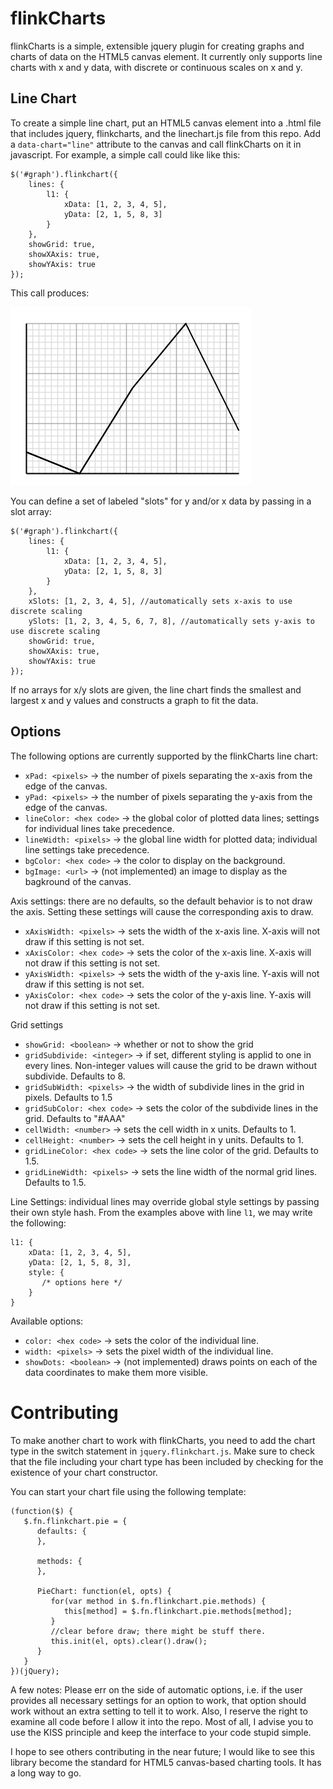 flinkCharts
===========

flinkCharts is a simple, extensible jquery plugin for creating graphs and charts of data on the HTML5 canvas element. It currently only supports line charts with x and y data, with discrete or continuous scales on x and y.

Line Chart
----------

To create a simple line chart, put an HTML5 canvas element into a .html file that includes jquery, flinkcharts, and the linechart.js file from this repo. Add a `data-chart="line"` attribute to the canvas and call flinkCharts on it in javascript. For example, a simple call could like like this:

```
$('#graph').flinkchart({
	lines: {
		l1: {
			xData: [1, 2, 3, 4, 5],
			yData: [2, 1, 5, 8, 3]
		}
	},
	showGrid: true,
	showXAxis: true,
	showYAxis: true
});
```

This call produces:

![FlinkCharts Line Chart](/images/basic_line.png "Basic Line Chart")

You can define a set of labeled "slots" for y and/or x data by passing in a slot array:

```
$('#graph').flinkchart({
	lines: {
		l1: {
			xData: [1, 2, 3, 4, 5],
			yData: [2, 1, 5, 8, 3]
		}
	},
	xSlots: [1, 2, 3, 4, 5], //automatically sets x-axis to use discrete scaling
	ySlots: [1, 2, 3, 4, 5, 6, 7, 8], //automatically sets y-axis to use discrete scaling
	showGrid: true,
	showXAxis: true,
	showYAxis: true
});
```

If no arrays for x/y slots are given, the line chart finds the smallest and largest x and y values and constructs a graph to fit the data.

Options
-------

The following options are currently supported by the flinkCharts line chart:

* `xPad: <pixels>` -> the number of pixels separating the x-axis from the edge of the canvas.
* `yPad: <pixels>` -> the number of pixels separating the y-axis from the edge of the canvas.
* `lineColor: <hex code>` -> the global color of plotted data lines; settings for individual lines take precedence.
* `lineWidth: <pixels>` -> the global line width for plotted data; individual line settings take precedence.
* `bgColor: <hex code>` -> the color to display on the background.
* `bgImage: <url>` -> (not implemented) an image to display as the bagkround of the canvas.

Axis settings: there are no defaults, so the default behavior is to not draw the axis. Setting these settings will cause the corresponding axis to draw.
* `xAxisWidth: <pixels>` -> sets the width of the x-axis line. X-axis will not draw if this setting is not set.
* `xAxisColor: <hex code>` -> sets the color of the x-axis line. X-axis will not draw if this setting is not set.
* `yAxisWidth: <pixels>` -> sets the width of the y-axis line. Y-axis will not draw if this setting is not set.
* `yAxisColor: <hex code>` -> sets the color of the y-axis line. Y-axis will not draw if this setting is not set.

Grid settings
* `showGrid: <boolean>` -> whether or not to show the grid
* `gridSubdivide: <integer>` -> if set, different styling is applid to one in every <integer> lines. Non-integer values will cause the grid to be drawn without subdivide. Defaults to 8.
* `gridSubWidth: <pixels>` -> the width of subdivide lines in the grid in pixels. Defaults to 1.5
* `gridSubColor: <hex code>` -> sets the color of the subdivide lines in the grid. Defaults to "#AAA"
* `cellWidth: <number>` -> sets the cell width in x units. Defaults to 1.
* `cellHeight: <number>` -> sets the cell height in y units. Defaults to 1.
* `gridLineColor: <hex code>` -> sets the line color of the grid. Defaults to 1.5.
* `gridLineWidth: <pixels>` -> sets the line width of the normal grid lines. Defaults to 1.5.

Line Settings: individual lines may override global style settings by passing their own style hash. From the examples above with line `l1`, we may write the following:
```
l1: {
	xData: [1, 2, 3, 4, 5],
	yData: [2, 1, 5, 8, 3],
	style: {
	   /* options here */
	}
}
```
Available options:
* `color: <hex code>` -> sets the color of the individual line.
* `width: <pixels>` -> sets the pixel width of the individual line.
* `showDots: <boolean>` -> (not implemented) draws points on each of the data coordinates to make them more visible.

Contributing
============

To make another chart to work with flinkCharts, you need to add the chart type in the switch statement in `jquery.flinkchart.js`. Make sure to check that the file including your chart type has been included by checking for the existence of your chart constructor.

You can start your chart file using the following template:

```
(function($) {
   $.fn.flinkchart.pie = {
      defaults: {
      },
   
      methods: {
      },
   
      PieChart: function(el, opts) {
         for(var method in $.fn.flinkchart.pie.methods) {
            this[method] = $.fn.flinkchart.pie.methods[method];
         }
         //clear before draw; there might be stuff there.
         this.init(el, opts).clear().draw();
      }
   }
})(jQuery);
```

A few notes: Please err on the side of automatic options, i.e. if the user provides all necessary settings for an option to work, that option should work without an extra setting to tell it to work. Also, I reserve the right to examine all code before I allow it into the repo. Most of all, I advise you to use the KISS principle and keep the interface to your code stupid simple.

I hope to see others contributing in the near future; I would like to see this library become the standard for HTML5 canvas-based charting tools. It has a long way to go.
